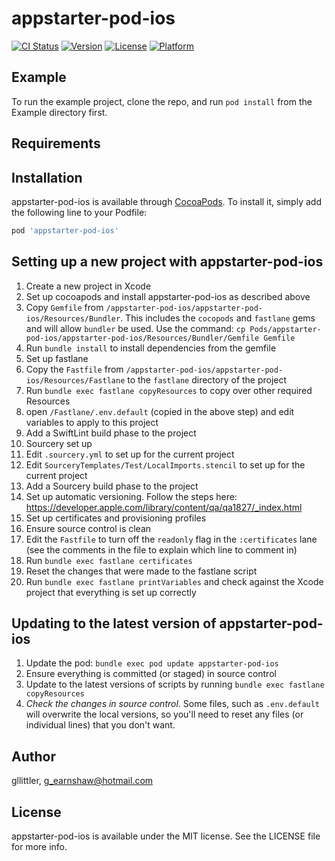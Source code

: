 # appstarter-pod-ios

[![CI Status](https://img.shields.io/travis/gllittler/appstarter-pod-ios.svg?style=flat)](https://travis-ci.org/gllittler/appstarter-pod-ios)
[![Version](https://img.shields.io/cocoapods/v/appstarter-pod-ios.svg?style=flat)](https://cocoapods.org/pods/appstarter-pod-ios)
[![License](https://img.shields.io/cocoapods/l/appstarter-pod-ios.svg?style=flat)](https://cocoapods.org/pods/appstarter-pod-ios)
[![Platform](https://img.shields.io/cocoapods/p/appstarter-pod-ios.svg?style=flat)](https://cocoapods.org/pods/appstarter-pod-ios)

## Example

To run the example project, clone the repo, and run `pod install` from the Example directory first.

## Requirements

## Installation

appstarter-pod-ios is available through [CocoaPods](https://cocoapods.org). To install
it, simply add the following line to your Podfile:

```ruby
pod 'appstarter-pod-ios'
```

## Setting up a new project with appstarter-pod-ios
1. Create a new project in Xcode
1. Set up cocoapods and install appstarter-pod-ios as described above
1. Copy `Gemfile` from `/appstarter-pod-ios/appstarter-pod-ios/Resources/Bundler`. This includes the `cocopods` and `fastlane` gems and will allow `bundler` be used. Use the command: `cp Pods/appstarter-pod-ios/appstarter-pod-ios/Resources/Bundler/Gemfile Gemfile`
1. Run `bundle install` to install dependencies from the gemfile
1. Set up fastlane
1. Copy the `Fastfile` from `/appstarter-pod-ios/appstarter-pod-ios/Resources/Fastlane` to the `fastlane` directory of the project
1. Run `bundle exec fastlane copyResources` to copy over other required Resources
1. open `/Fastlane/.env.default` (copied in the above step) and edit variables to apply to this project
1. Add a SwiftLint build phase to the project
1. Sourcery set up
  1. Edit `.sourcery.yml` to set up for the current project
  1. Edit `SourceryTemplates/Test/LocalImports.stencil` to set up for the current project
  1. Add a Sourcery build phase to the project
1. Set up automatic versioning. Follow the steps here: https://developer.apple.com/library/content/qa/qa1827/_index.html
1. Set up certificates and provisioning profiles
  1. Ensure source control is clean
  1. Edit the `Fastfile` to turn off the `readonly` flag in the `:certificates` lane (see the comments in the file to explain which line to comment in)
  1. Run `bundle exec fastlane certificates`
  1. Reset the changes that were made to the fastlane script
1. Run `bundle exec fastlane printVariables` and check against the Xcode project that everything is set up correctly

## Updating to the latest version of appstarter-pod-ios
1. Update the pod: `bundle exec pod update appstarter-pod-ios`
1. Ensure everything is committed (or staged) in source control
1. Update to the latest versions of scripts by running `bundle exec fastlane copyResources`
1. *Check the changes in source control*. Some files, such as `.env.default` will overwrite the local versions, so you'll need to reset any files (or individual lines) that you don't want.

## Author

gllittler, g_earnshaw@hotmail.com

## License

appstarter-pod-ios is available under the MIT license. See the LICENSE file for more info.
